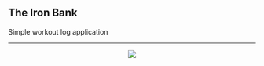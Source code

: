 ## The Iron Bank
Simple workout log application

___
<p align="center">
<img src="https://media4.giphy.com/media/qUUyTJkYe0I1O/giphy.gif?cid=ecf05e47w3vdfbbnejyvf14dfblvy2fcuvhi5tv5hzsbk85e&rid=giphy.gif">
</p>
